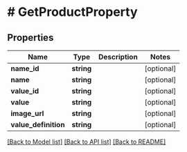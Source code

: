 # # GetProductProperty

## Properties

Name | Type | Description | Notes
------------ | ------------- | ------------- | -------------
**name_id** | **string** |  | [optional]
**name** | **string** |  | [optional]
**value_id** | **string** |  | [optional]
**value** | **string** |  | [optional]
**image_url** | **string** |  | [optional]
**value_definition** | **string** |  | [optional]

[[Back to Model list]](../../README.md#models) [[Back to API list]](../../README.md#endpoints) [[Back to README]](../../README.md)
